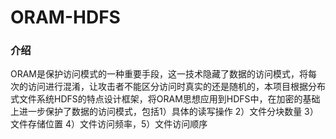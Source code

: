 # ORAM-HDFS

### 介绍
ORAM是保护访问模式的一种重要手段，这一技术隐藏了数据的访问模式，将每次的访问进行混淆，让攻击者不能区分访问时真实的还是随机的，本项目根据分布式文件系统HDFS的特点设计框架，将ORAM思想应用到HDFS中，在加密的基础上进一步保护了数据的访问模式，包括1）具体的读写操作 2）文件分块数量 3）文件存储位置 4）文件访问频率，5）文件访问顺序

